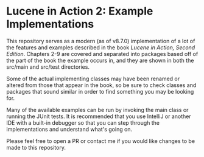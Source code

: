 # Lucene in Action 2: Example Implementations

This repository serves as a modern (as of v8.7.0) implementation of a lot of the
features and examples described in the book *Lucene in Action, Second Edition*.
Chapters 2-9 are covered and separated into packages based off of the part of the book
the example occurs in, and they are shown in both the src/main and src/test directories.

Some of the actual implementing classes may have been renamed 
or altered from those that appear in the book, so be sure to check classes and packages 
that sound similar in order to find something you may be looking for.

Many of the available examples can be run by invoking the main class or running the 
JUnit tests. It is recommended that you use IntelliJ or another IDE with a built-in debugger
so that you can step through the implementations and understand what's going on.

Please feel free to open a PR or contact me if you would like changes to be made to this 
repository. 